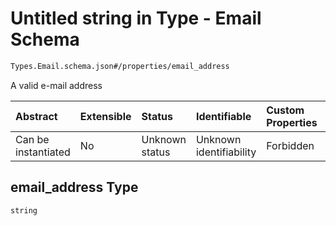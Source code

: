 # Untitled string in Type - Email Schema

```txt
Types.Email.schema.json#/properties/email_address
```

A valid e-mail address

| Abstract            | Extensible | Status         | Identifiable            | Custom Properties | Additional Properties | Access Restrictions | Defined In                                                                  |
| :------------------ | :--------- | :------------- | :---------------------- | :---------------- | :-------------------- | :------------------ | :-------------------------------------------------------------------------- |
| Can be instantiated | No         | Unknown status | Unknown identifiability | Forbidden         | Allowed               | none                | [Email.schema.json*](../out/types/Email.schema.json "open original schema") |

## email_address Type

`string`
